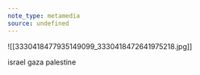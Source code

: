 ```yaml
---
note_type: metamedia
source: undefined
---
```

![[3330418477935149099_3330418472641975218.jpg]]

israel gaza palestine